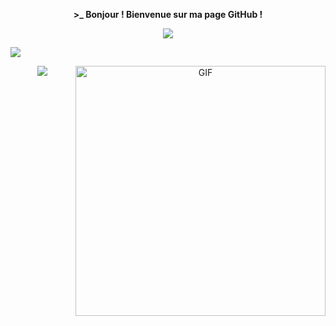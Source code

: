 

<p align=center>  <strong> >_ Bonjour ! Bienvenue sur ma page GitHub !</strong>  </p>

 <p align=center><img src='https://readme-typing-svg.herokuapp.com?color=%2323cd&size=24&duration=4200&center=true&width=222&height=42&lines=Houcem+Harrouche'>  </p>
<img src="https://github-readme-streak-stats.herokuapp.com?user=hcm346&theme=dark&hide_border=true&date_format=M%20j%5B%2C%20Y%5D"> </p>


 <p align=center> <img src="https://github-readme-stats.vercel.app/api/top-langs/?username=hcm346&layout=compact)](https://github.com/hcm346/github-readme-stats">

<img align="right" alt="GIF" src="https://raw.githubusercontent.com/rahul-jha98/rahul-jha98/main/techstack.gif" width="400px"/>

